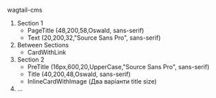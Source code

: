 wagtail-cms

1. Section 1
    - PageTitle (48,200,58,Oswald, sans-serif)
    - Text (20,200,32,"Source Sans Pro", sans-serif)
2. Between Sections
    - CardWithLink
3. Section 2
    - PreTitle (16px,600,20,UpperCase,"Source Sans Pro", sans-serif)
    - Title (40,200,48,Oswald, sans-serif)
    - InlineCardWithImage (Два варіанти title size)
4. ...
